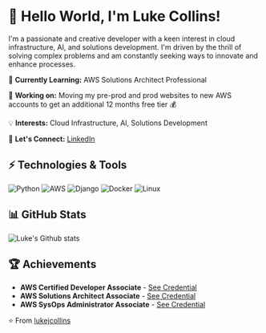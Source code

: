 # 👋 Hello World, I'm Luke Collins!

I'm a passionate and creative developer with a keen interest in cloud infrastructure, AI, and solutions development. I'm driven by the thrill of solving complex problems and am constantly seeking ways to innovate and enhance processes.

🌱 **Currently Learning:** AWS Solutions Architect Professional

🔭 **Working on:** Moving my pre-prod and prod websites to new AWS accounts to get an additional 12 months free tier 💰

💡 **Interests:** Cloud Infrastructure, AI, Solutions Development

💬 **Let's Connect:** [LinkedIn](https://www.linkedin.com/in/luke-collins-536bb223/)

## ⚡ Technologies & Tools

![Python](https://img.shields.io/badge/-Python-black?style=flat-square&logo=Python)
![AWS](https://img.shields.io/badge/-AWS-black?style=flat-square&logo=Amazon-AWS&logoColor=F90)
![Django](https://img.shields.io/badge/-Django-black?style=flat-square&logo=django)
![Docker](https://img.shields.io/badge/-Docker-black?style=flat-square&logo=Docker)
![Linux](https://img.shields.io/badge/-Linux-black?style=flat-square&logo=Linux)

## 📊 GitHub Stats

![Luke's Github stats](https://github-readme-stats.vercel.app/api?username=lukejcollins&show_icons=true&theme=radical)

## 🏆 Achievements

- **AWS Certified Developer Associate** - [See Credential](https://www.credly.com/badges/6a0580b0-bb06-45fd-b60f-f831a75fa24c/public_url)
- **AWS Solutions Architect Associate** - [See Credential](https://www.credly.com/badges/ec64ee0a-4b8a-40b7-8f00-af56351ed35b?source=linked_in_profile)
- **AWS SysOps Administrator Associate** - [See Credential](https://www.credly.com/badges/604c2a30-8ea2-4327-8eb0-1b2a888793f6/public_url)

⭐️ From [lukejcollins](https://github.com/lukejcollins)
